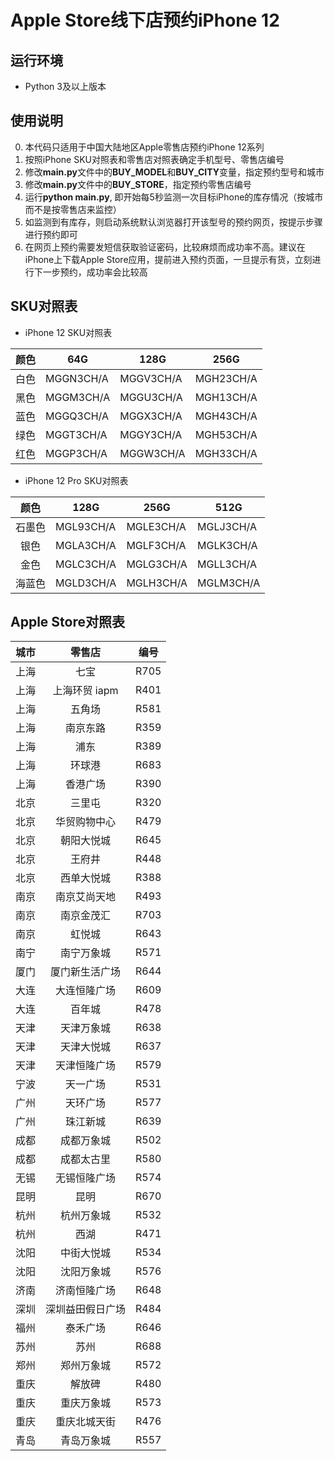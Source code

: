 # Apple Store线下店预约iPhone 12

## 运行环境
- Python 3及以上版本

## 使用说明
0. 本代码只适用于中国大陆地区Apple零售店预约iPhone 12系列
1. 按照iPhone SKU对照表和零售店对照表确定手机型号、零售店编号
2. 修改**main.py**文件中的**BUY_MODEL**和**BUY_CITY**变量，指定预约型号和城市
3. 修改**main.py**文件中的**BUY_STORE**，指定预约零售店编号 
4. 运行**python main.py**, 即开始每5秒监测一次目标iPhone的库存情况（按城市而不是按零售店来监控）
5. 如监测到有库存，则启动系统默认浏览器打开该型号的预约网页，按提示步骤进行预约即可
6. 在网页上预约需要发短信获取验证密码，比较麻烦而成功率不高。建议在iPhone上下载Apple Store应用，提前进入预约页面，一旦提示有货，立刻进行下一步预约，成功率会比较高


## SKU对照表
- iPhone 12 SKU对照表

| 颜色 | 64G | 128G | 256G 
| --- | --- | --- | --- 
| 白色 | MGGN3CH/A | MGGV3CH/A | MGH23CH/A 
| 黑色 | MGGM3CH/A | MGGU3CH/A | MGH13CH/A 
| 蓝色 | MGGQ3CH/A | MGGX3CH/A | MGH43CH/A 
| 绿色 | MGGT3CH/A | MGGY3CH/A | MGH53CH/A 
| 红色 | MGGP3CH/A | MGGW3CH/A | MGH33CH/A 
 
- iPhone 12 Pro SKU对照表

| 颜色 |  128G  |  256G   |  512G 
| :---: | --- | --- | --- |
| 石墨色  | MGL93CH/A | MGLE3CH/A | MGLJ3CH/A 
| 银色 | MGLA3CH/A | MGLF3CH/A | MGLK3CH/A
| 金色 | MGLC3CH/A | MGLG3CH/A | MGLL3CH/A
| 海蓝色 | MGLD3CH/A | MGLH3CH/A | MGLM3CH/A

## Apple Store对照表

| 城市 | 零售店  | 编号
| --- | :---: | :---:  
|上海 | 七宝 | R705
|上海| 上海环贸 iapm | R401
|上海| 五角场 | R581
|上海| 南京东路 | R359
|上海| 浦东 | R389
|上海| 环球港 | R683
|上海| 香港广场 | R390
|北京| 三里屯 | R320
|北京| 华贸购物中心 | R479
|北京| 朝阳大悦城 | R645
|北京| 王府井 | R448
|北京| 西单大悦城 | R388
|南京| 南京艾尚天地| R493
|南京| 南京金茂汇 | R703
|南京| 虹悦城 | R643
|南宁| 南宁万象城 | R571
|厦门| 厦门新生活广场| R644
|大连| 大连恒隆广场 | R609
|大连| 百年城 | R478
|天津| 天津万象城 | R638
|天津| 天津大悦城 | R637
|天津| 天津恒隆广场 | R579
|宁波| 天一广场 | R531
|广州| 天环广场 | R577
|广州| 珠江新城 | R639
|成都| 成都万象城 | R502
|成都| 成都太古里 | R580
|无锡| 无锡恒隆广场 | R574
|昆明| 昆明 | R670
|杭州| 杭州万象城 | R532
|杭州| 西湖 | R471
|沈阳| 中街大悦城 | R534
|沈阳| 沈阳万象城 | R576
|济南| 济南恒隆广场 | R648
|深圳| 深圳益田假日广场 | R484
|福州| 泰禾广场 | R646
|苏州| 苏州 | R688
|郑州| 郑州万象城 | R572
|重庆| 解放碑 | R480
|重庆| 重庆万象城 | R573
|重庆| 重庆北城天街 | R476
|青岛| 青岛万象城 | R557
